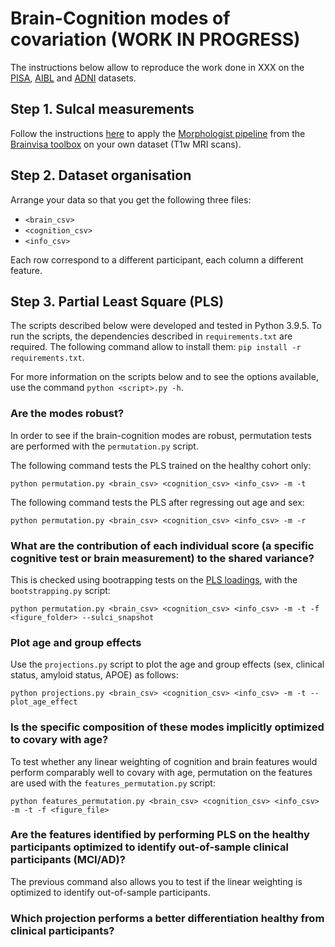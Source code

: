 # Brain-Cognition modes of covariation (WORK IN PROGRESS)

The instructions below allow to reproduce the work done in XXX on the [PISA](https://doi.org/10.1016/j.nicl.2020.102527), [AIBL](https://aibl.csiro.au/) and [ADNI](http://adni.loni.usc.edu/) datasets.

## Step 1. Sulcal measurements
Follow the instructions [here](https://github.com/LeonieBorne/morpho-deepsulci-docker) to apply the [Morphologist pipeline](https://doi.org/10.1016/j.media.2020.101651) from the [Brainvisa toolbox](https://brainvisa.info) on your own dataset (T1w MRI scans).

## Step 2. Dataset organisation
Arrange your data so that you get the following three files: 
- ```<brain_csv>```
- ```<cognition_csv>```
- ```<info_csv>```

Each row correspond to a different participant, each column a different feature.

## Step 3. Partial Least Square (PLS)

The scripts described below were developed and tested in Python 3.9.5. To run the scripts, the dependencies described in ```requirements.txt``` are required. The following command allow to install them: ``` pip install -r requirements.txt ```.

For more information on the scripts below and to see the options available, use the command ```python <script>.py -h```.

### Are the modes robust?

In order to see if the brain-cognition modes are robust, permutation tests are performed with the ```permutation.py``` script. 

The following command tests the PLS trained on the healthy cohort only:
```
python permutation.py <brain_csv> <cognition_csv> <info_csv> -m -t
```

The following command tests the PLS after regressing out age and sex:
```
python permutation.py <brain_csv> <cognition_csv> <info_csv> -m -r
```

### What are the contribution of each individual score (a specific cognitive test or brain measurement) to the shared variance?

This is checked using bootrapping tests on the [PLS loadings](https://scikit-learn.org/stable/modules/cross_decomposition.html#plscanonical), with the ```bootstrapping.py``` script:
```
python permutation.py <brain_csv> <cognition_csv> <info_csv> -m -t -f <figure_folder> --sulci_snapshot
```

### Plot age and group effects

Use the ```projections.py``` script to plot the age and group effects (sex, clinical status, amyloid status, APOE) as follows:

```
python projections.py <brain_csv> <cognition_csv> <info_csv> -m -t --plot_age_effect
```

### Is the specific composition of these modes implicitly optimized to covary with age?

To test whether any linear weighting of cognition and brain features would perform comparably well to covary with age, permutation on the features are used with the ```features_permutation.py``` script:
```
python features_permutation.py <brain_csv> <cognition_csv> <info_csv> -m -t -f <figure_file>
```

### Are the features identified by performing PLS on the healthy participants optimized to identify out-of-sample clinical participants (MCI/AD)?

The previous command also allows you to test if the linear weighting is optimized to identify out-of-sample participants.

### Which projection performs a better differentiation healthy from clinical participants?


